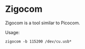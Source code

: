 # Zigocom

Zigocom is a tool similar to Picocom.

Usage:
```shell
zigocom -b 115200 /dev/cu.usb*
```
